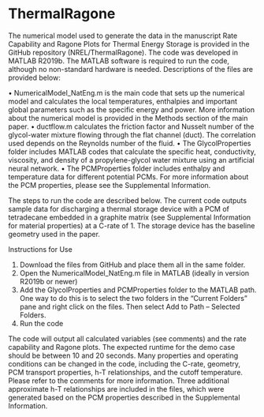 # ThermalRagone

The numerical model used to generate the data in the manuscript Rate Capability and Ragone Plots for Thermal Energy Storage is provided in the GitHub repository (NREL/ThermalRagone). The code was developed in MATLAB R2019b. The MATLAB software is required to run the code, although no non-standard hardware is needed. Descriptions of the files are provided below:

•	NumericalModel_NatEng.m is the main code that sets up the numerical model and calculates the local temperatures, enthalpies and important global parameters such as the specific energy and power. More information about the numerical model is provided in the Methods section of the main paper.
•	ductflow.m calculates the friction factor and Nusselt number of the glycol-water mixture flowing through the flat channel (duct). The correlation used depends on the Reynolds number of the fluid.
•	The GlycolProperties folder includes MATLAB codes that calculate the specific heat, conductivity, viscosity, and density of a propylene-glycol water mixture using an artificial neural network.
•	The PCMProperties folder includes enthalpy and temperature data for different potential PCMs. For more information about the PCM properties, please see the Supplemental Information.

The steps to run the code are described below. The current code outputs sample data for discharging a thermal storage device with a PCM of tetradecane embedded in a graphite matrix (see Supplemental Information for material properties) at a C-rate of 1. The storage device has the baseline geometry used in the paper.

Instructions for Use
1.	Download the files from GitHub and place them all in the same folder.
2.	Open the NumericalModel_NatEng.m file in MATLAB (ideally in version R2019b or newer)
3.	Add the GlycolProperties and PCMProperties folder to the MATLAB path. One way to do this is to select the two folders in the “Current Folders” pane and right click on the files. Then select Add to Path – Selected Folders.
4.	Run the code

The code will output all calculated variables (see comments) and the rate capability and Ragone plots. The expected runtime for the demo case should be between 10 and 20 seconds. Many properties and operating conditions can be changed in the code, including the C-rate, geometry, PCM transport properties, h-T relationships, and the cutoff temperature. Please refer to the comments for more information. Three additional approximate h-T relationships are included in the files, which were generated based on the PCM properties described in the Supplemental Information.
